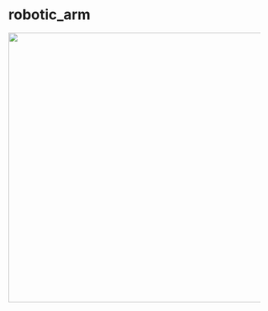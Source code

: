 # robotic_arm

<img src="https://github.com/AbhinandIITM/robotic_arm/blob/main/videos/gui_control.gif" width="960" height="540" />


